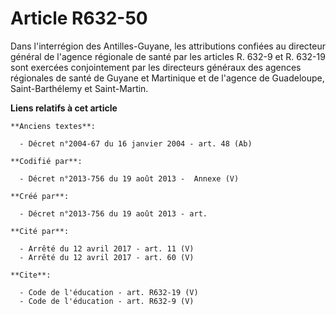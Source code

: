 # Article R632-50

Dans l'interrégion des Antilles-Guyane, les attributions confiées au directeur général de l'agence régionale de santé par les
articles R. 632-9 et R. 632-19 sont exercées conjointement par les directeurs généraux des agences régionales de santé de
Guyane et Martinique et de l'agence de Guadeloupe, Saint-Barthélemy et Saint-Martin.

**Liens relatifs à cet article**

	**Anciens textes**:

	  - Décret n°2004-67 du 16 janvier 2004 - art. 48 (Ab)

	**Codifié par**:

	  - Décret n°2013-756 du 19 août 2013 -  Annexe (V)

	**Créé par**:

	  - Décret n°2013-756 du 19 août 2013 - art.

	**Cité par**:

	  - Arrêté du 12 avril 2017 - art. 11 (V)
	  - Arrêté du 12 avril 2017 - art. 60 (V)

	**Cite**:

	  - Code de l'éducation - art. R632-19 (V)
	  - Code de l'éducation - art. R632-9 (V)
